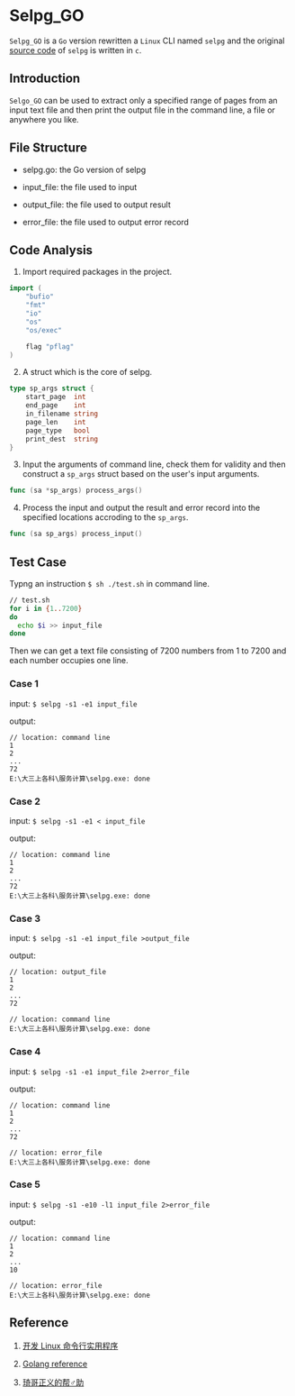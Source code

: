 # Selpg_GO

`Selpg_GO` is a `Go` version rewritten a `Linux` CLI named `selpg` and the original [source code](https://www.ibm.com/developerworks/cn/linux/shell/clutil/selpg.c) of `selpg` is written in `c`.

## Introduction

`Selgo_GO` can be used to extract only a specified range of pages from an input text file and then print the output file in the command line, a file or anywhere you like.

## File Structure

- selpg.go: the Go version of selpg 

- input_file: the file used to input

- output_file: the file used to output result

- error_file: the file used to output error record



## Code Analysis

1. Import required packages in the project.

```go
import (
	"bufio"
	"fmt"
	"io"
	"os"
	"os/exec"

	flag "pflag"
)
```

2. A struct which is the core of selpg.

```go
type sp_args struct {
	start_page  int
	end_page    int
	in_filename string
	page_len    int
	page_type   bool
	print_dest  string
}
```

3. Input the arguments of command line, check them for validity and then construct a `sp_args` struct based on the user's input arguments.

```go
func (sa *sp_args) process_args()
```

4. Process the input and output the result and error record into the specified locations accroding to the `sp_args`.

```go
func (sa sp_args) process_input()
```

## Test Case

Typng an instruction `$ sh ./test.sh` in command line. 

```bash
// test.sh
for i in {1..7200}
do
  echo $i >> input_file
done
```

Then we can get a text file consisting of 7200 numbers from 1 to 7200 and each number occupies one line.

### Case 1

input: `$ selpg -s1 -e1 input_file`

output:
```
// location: command line
1
2
...
72
E:\大三上各科\服务计算\selpg.exe: done
```

### Case 2

input: `$ selpg -s1 -e1 < input_file`

output:
```
// location: command line
1
2
...
72
E:\大三上各科\服务计算\selpg.exe: done
```

### Case 3

input:  `$ selpg -s1 -e1 input_file >output_file`

output:
```
// location: output_file
1
2
...
72

// location: command line
E:\大三上各科\服务计算\selpg.exe: done
```

### Case 4

input: `$ selpg -s1 -e1 input_file 2>error_file`

output:
```
// location: command line
1
2
...
72

// location: error_file
E:\大三上各科\服务计算\selpg.exe: done
```

### Case 5

input: `$ selpg -s1 -e10 -l1 input_file 2>error_file`

output:
```
// location: command line
1
2
...
10

// location: error_file
E:\大三上各科\服务计算\selpg.exe: done
```

## Reference

1. [开发 Linux 命令行实用程序](https://www.ibm.com/developerworks/cn/linux/shell/clutil/index.html#artrelatedtopics)

2. [Golang reference](https://golang.org/pkg/)

3. [琦哥正义的帮♂助](https://github.com/SiskonEmilia/Selpg)
